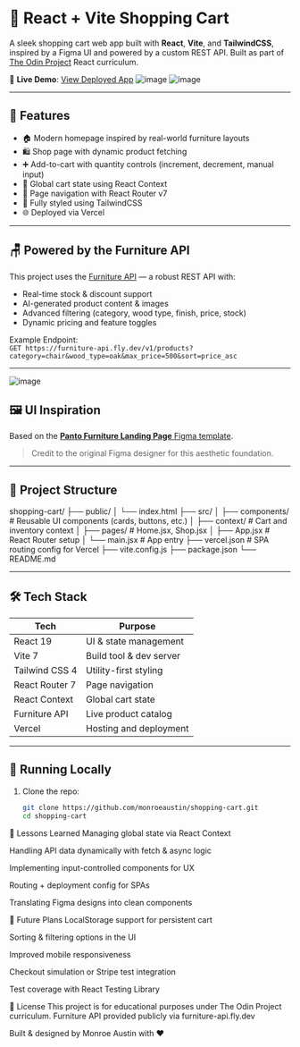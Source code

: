# 🛒 React + Vite Shopping Cart

A sleek shopping cart web app built with **React**, **Vite**, and **TailwindCSS**, inspired by a Figma UI and powered by a custom REST API. Built as part of [The Odin Project](https://www.theodinproject.com/) React curriculum.

🔗 **Live Demo**: [View Deployed App](https://shopping-cart-qu53.vercel.app/)
![image](https://github.com/user-attachments/assets/36044fa9-993b-4842-9c9a-2e4b586cd752)
![image](https://github.com/user-attachments/assets/b2c5da02-913c-4241-a29b-e544da2279c2)

---

## 🎯 Features

- 🏠 Modern homepage inspired by real-world furniture layouts
- 🛍️ Shop page with dynamic product fetching
- ➕ Add-to-cart with quantity controls (increment, decrement, manual input)
- 🧠 Global cart state using React Context
- 🧭 Page navigation with React Router v7
- 💅 Fully styled using TailwindCSS
- 🌐 Deployed via Vercel

---

## 🪑 Powered by the Furniture API

This project uses the [Furniture API](https://furniture-api.fly.dev) — a robust REST API with:

- Real-time stock & discount support
- AI-generated product content & images
- Advanced filtering (category, wood type, finish, price, stock)
- Dynamic pricing and feature toggles

Example Endpoint:  
`GET https://furniture-api.fly.dev/v1/products?category=chair&wood_type=oak&max_price=500&sort=price_asc`

---
![image](https://github.com/user-attachments/assets/99e9e120-a6fd-43f4-8243-67694ddd2770)

## 🖼️ UI Inspiration

Based on the [**Panto Furniture Landing Page** Figma template](https://www.figma.com/community/file/1061732519182077733/panto-furniture-landing-page-design).

> Credit to the original Figma designer for this aesthetic foundation.

---

## 🧱 Project Structure

shopping-cart/
├── public/
│ └── index.html
├── src/
│ ├── components/ # Reusable UI components (cards, buttons, etc.)
│ ├── context/ # Cart and inventory context
│ ├── pages/ # Home.jsx, Shop.jsx
│ ├── App.jsx # React Router setup
│ └── main.jsx # App entry
├── vercel.json # SPA routing config for Vercel
├── vite.config.js
├── package.json
└── README.md


---

## 🛠️ Tech Stack

| Tech            | Purpose                          |
|-----------------|----------------------------------|
| React 19        | UI & state management            |
| Vite 7          | Build tool & dev server          |
| Tailwind CSS 4  | Utility-first styling            |
| React Router 7  | Page navigation                  |
| React Context   | Global cart state                |
| Furniture API   | Live product catalog             |
| Vercel          | Hosting and deployment           |

---

## 🚀 Running Locally

1. Clone the repo:
   ```bash
   git clone https://github.com/monroeaustin/shopping-cart.git
   cd shopping-cart


🧠 Lessons Learned
Managing global state via React Context

Handling API data dynamically with fetch & async logic

Implementing input-controlled components for UX

Routing + deployment config for SPAs

Translating Figma designs into clean components

🔮 Future Plans
LocalStorage support for persistent cart

Sorting & filtering options in the UI

Improved mobile responsiveness

Checkout simulation or Stripe test integration

Test coverage with React Testing Library

📄 License
This project is for educational purposes under The Odin Project curriculum.
Furniture API provided publicly via furniture-api.fly.dev

Built & designed by Monroe Austin with ♥️
